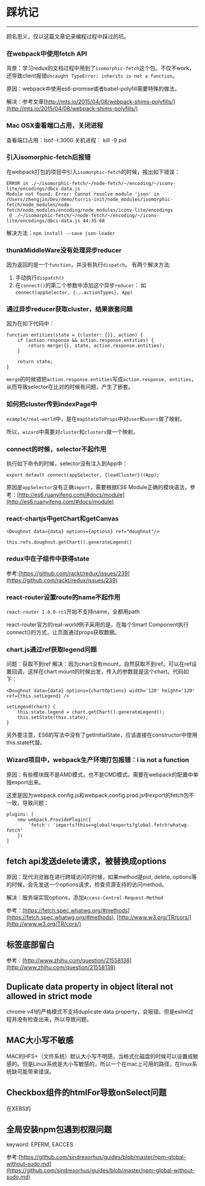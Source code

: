 # 踩坑记
***
顾名思义，仅以这篇文章记录编程过程中踩过的坑。

### 在webpack中使用fetch API
背景：学习redux的文档过程中用到了`isomorphic-fetch`这个包。不仅不work，还导致client报错`Uncaught TypeError: inherits is not a function`。

原因：webpack中使用es6-promise或者babel-polyfill需要特殊的做法。

解决：参考文章[http://mts.io/2015/04/08/webpack-shims-polyfills/](http://mts.io/2015/04/08/webpack-shims-polyfills/)

### Mac OSX查看端口占用，关闭进程
查看端口占用：lsof -i:3000
关机进程： kill -9 pid

### 引入isomorphic-fetch后报错
在webpack打包的项目中引入`isomorphic-fetch`的时候，报出如下错误：

```
ERROR in ./~/isomorphic-fetch/~/node-fetch/~/encoding/~/iconv-lite/encodings/dbcs-data.js
Module not found: Error: Cannot resolve module 'json' in /Users/zhengjin/Dev/demo/turris-init/node_modules/isomorphic-fetch/node_modules/node-fetch/node_modules/encoding/node_modules/iconv-lite/encodings
 @ ./~/isomorphic-fetch/~/node-fetch/~/encoding/~/iconv-lite/encodings/dbcs-data.js 44:35-68
```
解决方法：`npm install --save json-loader`

### thunkMiddleWare没有处理异步reducer
因为返回的是一个`function`，并没有执行`dispatch`。
有两个解决方法:

1. 手动执行`dispatch()`
2. 在`connect()`的第二个参数中添加这个异步`reducer`：
如`connect(appSelector, {...actionTypes}, App)`

### 通过异步reducer获取cluster，结果嵌套问题
因为在如下代码中：

```
function entities(state = {cluster: {}}, action) {
    if (action.response && action.response.entities) {
        return merge({}, state, action.response.entities);
    }

    return state;
}
```
`merge`的时候错把`action.response.entities`写成`action.response, entities`，从而导致selector在比对的时候有问题，产生了嵌套。

### 如何把cluster传到indexPage中

`example/real-world`中，是在`mapStateToProps`中对`user`和`users`做了映射。

所以，`wizard`中需要对`cluster`和`clusters`做一个映射。

### connect的时候，selector不起作用

执行如下命令的时候，selector没有注入到App中：

```
export default connect(appSelector, {loadCluster})(App);
```

原因是`appSelector`没有正确`import`，需要根据ES6 Module正确的模块语法，参考：[http://es6.ruanyifeng.com/#docs/module](http://es6.ruanyifeng.com/#docs/module)

### react-chartjs中getChart和getCanvas

```
<Doughnut data={data} options={optiosn} ref="doughnut"/>

this.refs.doughnut.getChart().generateLegend()
```

### redux中在子组件中获得state

参考:[https://github.com/rackt/redux/issues/239](https://github.com/rackt/redux/issues/239)

### react-router设置route的name不起作用

`react-router 1.0.0-rc1`开始不支持name，全都用path

react-router官方的real-world例子采用的是，在每个Smart Component执行connect()的方式，让页面通过props获取数据。

### chart.js通过ref获取legend问题

问题：获取不到ref
解决：因为chart没有mount，自然获取不到ref。可以在ref设置回调，这样在chart mount的时候出发，传入的参数就是这个chart。代码如下：

```
<Doughnut data={data} options={chartOptions} width='120' height='120' ref={this.setLegend} />

setLegend(chart) {
	this.state.legend = chart.getChart().generateLegend();
	this.setState(this.state);
}
```

另外要注意，ES6的写法中没有了getInitialState，应该直接在constructor中使用this.state代替。

### Wizard项目中，webpack生产环境打包报错：i is not a function

原因：有些模块既不是AMD模式，也不是CMD模式，需要在webpack的配置中单独export出来。

这里是因为webpack.config.js和webpack.config.prod.js中export的fetch包不一致，导致问题：

```
plugins: [
    new webpack.ProvidePlugin({
        'fetch': 'imports?this=>global!exports?global.fetch!whatwg-fetch'
    })
]
```

## fetch api发送delete请求，被替换成options

原因：现代浏览器在进行跨域访问的时候，如果method是put, delete, options等的时候，会先发送一个options请求，检查资源支持的访问method。

解决：服务端实现options，添加`Access-Control-Request-Method`

参考：[https://fetch.spec.whatwg.org/#methods](https://fetch.spec.whatwg.org/#methods), [http://www.w3.org/TR/cors/](http://www.w3.org/TR/cors/)

## <img>标签底部留白

参考：[http://www.zhihu.com/question/21558138](http://www.zhihu.com/question/21558138)

## Duplicate data property in object literal not allowed in strict mode

chrome v41的严格模式不支持duplicate data property，会报错。但是eslint过程并没有检查出来，所以导致问题。

## MAC大小写不敏感

MAC的HFS+（文件系统）默认大小写不明感，当格式化磁盘的时候可以设置成敏感的。但是Linux系统是大小写敏感的，所以一个在mac上可用的路径，在linux系统缺可能带来错误。

## Checkbox组件的htmlFor导致onSelect问题
在XEBS的

## 全局安装npm包遇到权限问题
keyword: EPERM, EACCES

参考:[https://github.com/sindresorhus/guides/blob/master/npm-global-without-sudo.md](https://github.com/sindresorhus/guides/blob/master/npm-global-without-sudo.md)